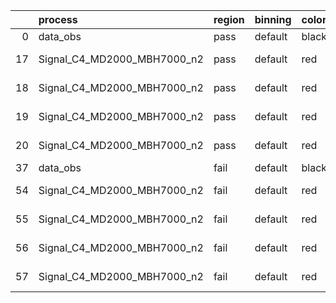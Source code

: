 |    | process                     | region   | binning   | color   | process_type   |   scale | variation   | source_filename                                                      | source_histname    | alias                       | title     |   combine_idx |     lnN |   shapes | syst_type   | direction   | variation_alias   |
|---:|:----------------------------|:---------|:----------|:--------|:---------------|--------:|:------------|:---------------------------------------------------------------------|:-------------------|:----------------------------|:----------|--------------:|--------:|---------:|:------------|:------------|:------------------|
|  0 | data_obs                    | pass     | default   | black   | DATA           |       1 | nominal     | ./histograms_for_2DAlphabet_v18//BH_Data.root                        | hpass              | Data                        | Data      |           nan | nan     |      nan | nan         | nan         | nan               |
| 17 | Signal_C4_MD2000_MBH7000_n2 | pass     | default   | red     | SIGNAL         |       1 | lumi        | ./histograms_for_2DAlphabet_v18//BH_Signal_C4_MD2000_MBH7000_n2.root | hpass              | Signal_C4_MD2000_MBH7000_n2 | BH signal |           nan |   1.016 |      nan | lnN         | nan         | nan               |
| 18 | Signal_C4_MD2000_MBH7000_n2 | pass     | default   | red     | SIGNAL         |       1 | SVM         | ./histograms_for_2DAlphabet_v18//BH_Signal_C4_MD2000_MBH7000_n2.root | hpass_SVMsyst_up   | Signal_C4_MD2000_MBH7000_n2 | BH signal |           nan | nan     |        1 | shapes      | Up          | SVMsyst           |
| 19 | Signal_C4_MD2000_MBH7000_n2 | pass     | default   | red     | SIGNAL         |       1 | SVM         | ./histograms_for_2DAlphabet_v18//BH_Signal_C4_MD2000_MBH7000_n2.root | hpass_SVMsyst_down | Signal_C4_MD2000_MBH7000_n2 | BH signal |           nan | nan     |        1 | shapes      | Down        | SVMsyst           |
| 20 | Signal_C4_MD2000_MBH7000_n2 | pass     | default   | red     | SIGNAL         |       1 | nominal     | ./histograms_for_2DAlphabet_v18//BH_Signal_C4_MD2000_MBH7000_n2.root | hpass              | Signal_C4_MD2000_MBH7000_n2 | BH signal |           nan | nan     |      nan | nan         | nan         | nan               |
| 37 | data_obs                    | fail     | default   | black   | DATA           |       1 | nominal     | ./histograms_for_2DAlphabet_v18//BH_Data.root                        | hfail              | Data                        | Data      |           nan | nan     |      nan | nan         | nan         | nan               |
| 54 | Signal_C4_MD2000_MBH7000_n2 | fail     | default   | red     | SIGNAL         |       1 | lumi        | ./histograms_for_2DAlphabet_v18//BH_Signal_C4_MD2000_MBH7000_n2.root | hfail              | Signal_C4_MD2000_MBH7000_n2 | BH signal |           nan |   1.016 |      nan | lnN         | nan         | nan               |
| 55 | Signal_C4_MD2000_MBH7000_n2 | fail     | default   | red     | SIGNAL         |       1 | SVM         | ./histograms_for_2DAlphabet_v18//BH_Signal_C4_MD2000_MBH7000_n2.root | hfail_SVMsyst_up   | Signal_C4_MD2000_MBH7000_n2 | BH signal |           nan | nan     |        1 | shapes      | Up          | SVMsyst           |
| 56 | Signal_C4_MD2000_MBH7000_n2 | fail     | default   | red     | SIGNAL         |       1 | SVM         | ./histograms_for_2DAlphabet_v18//BH_Signal_C4_MD2000_MBH7000_n2.root | hfail_SVMsyst_down | Signal_C4_MD2000_MBH7000_n2 | BH signal |           nan | nan     |        1 | shapes      | Down        | SVMsyst           |
| 57 | Signal_C4_MD2000_MBH7000_n2 | fail     | default   | red     | SIGNAL         |       1 | nominal     | ./histograms_for_2DAlphabet_v18//BH_Signal_C4_MD2000_MBH7000_n2.root | hfail              | Signal_C4_MD2000_MBH7000_n2 | BH signal |           nan | nan     |      nan | nan         | nan         | nan               |